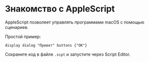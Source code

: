 # Знакомство с AppleScript

AppleScript позволяет управлять программами macOS с помощью сценариев.

Простой пример:
```applescript
display dialog "Привет" buttons {"OK"}
```
Сохраните код в файле `.scpt` и запустите через Script Editor.
